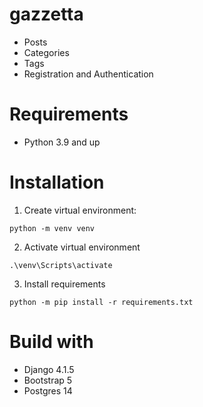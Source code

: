 # gazzetta

- Posts
- Categories
- Tags
- Registration and Authentication

# Requirements

* Python 3.9 and up

# Installation 

1. Create virtual environment:

```
python -m venv venv
```

2. Activate virtual environment
```
.\venv\Scripts\activate
```

3. Install requirements

```
python -m pip install -r requirements.txt
```

# Build with
* Django 4.1.5
* Bootstrap 5
* Postgres 14
